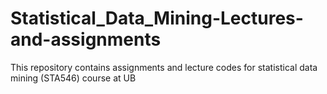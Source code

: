 # Statistical_Data_Mining-Lectures-and-assignments
This repository contains assignments and lecture codes for statistical data mining (STA546) course at UB
